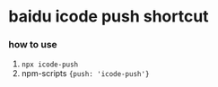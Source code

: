 # baidu icode push shortcut

### how to use
1. `npx icode-push`
2. npm-scripts `{push: 'icode-push'}`
